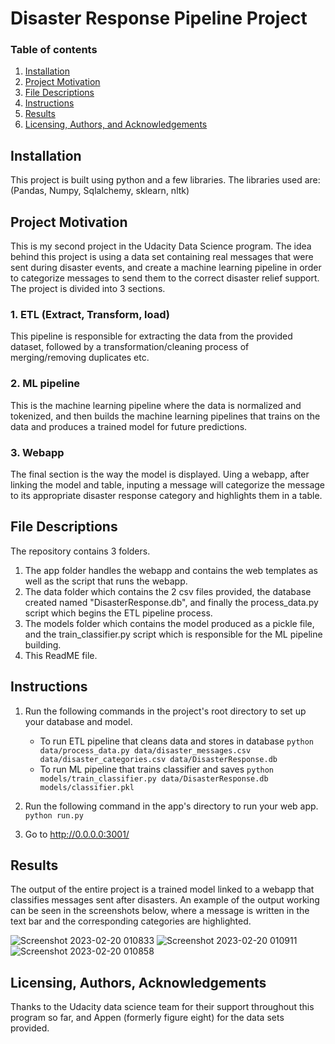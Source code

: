 # Disaster Response Pipeline Project


### Table of contents
1. [Installation](#installation)
2. [Project Motivation](#motivation)
3. [File Descriptions](#files)
4. [Instructions](#instructions)
4. [Results](#results)
5. [Licensing, Authors, and Acknowledgements](#licensing)

## Installation <a name="installation"></a>
This project is built using python and a few libraries. 
The libraries used are: (Pandas, Numpy, Sqlalchemy, sklearn, nltk)

## Project Motivation<a name="motivation"></a>
This is my second project in the Udacity Data Science program.
The idea behind this project is using a data set containing real messages that were sent during disaster events, and create a machine learning pipeline in order to categorize messages to send them to the correct disaster relief support.
The project is divided into 3 sections.
### 1. ETL (Extract, Transform, load)
This pipeline is responsible for extracting the data from the provided dataset, followed by a transformation/cleaning process of merging/removing duplicates etc.

### 2. ML pipeline
This is the machine learning pipeline where the data is normalized and tokenized, and then builds the machine learning pipelines that trains on the data and produces a trained model for future predictions.

### 3. Webapp 
The final section is the way the model is displayed. Uing a webapp, after linking the model and table, inputing a message will categorize the message to its appropriate disaster response category and highlights them in a table.

##  File Descriptions <a name="files"></a>
The repository contains 3 folders.
1. The app folder handles the webapp and contains the web templates as well as the script that runs the webapp.
2. The data folder which contains the 2 csv files provided, the database created named "DisasterResponse.db", and finally the process_data.py script which begins the ETL pipeline process.
3. The models folder which contains the model produced as a pickle file, and the train_classifier.py script which is responsible for the ML pipeline building. 
4. This ReadME file.

## Instructions<a name="instructions"></a>
1. Run the following commands in the project's root directory to set up your database and model.

    - To run ETL pipeline that cleans data and stores in database
        `python data/process_data.py data/disaster_messages.csv data/disaster_categories.csv data/DisasterResponse.db`
    - To run ML pipeline that trains classifier and saves
        `python models/train_classifier.py data/DisasterResponse.db models/classifier.pkl`

2. Run the following command in the app's directory to run your web app.
    `python run.py`

3. Go to http://0.0.0.0:3001/

## Results<a name="results"></a>
The output of the entire project is a trained model linked to a webapp that classifies messages sent after disasters.
An example of the output working can be seen in the screenshots below, where a message is written in the text bar and the corresponding categories are highlighted.

![Screenshot 2023-02-20 010833](https://user-images.githubusercontent.com/71082811/219980893-87424ff8-5a7d-4012-8c86-17c246ca47e4.png)
![Screenshot 2023-02-20 010911](https://user-images.githubusercontent.com/71082811/219980891-744ecc4d-1021-4ccb-a85b-805aa2979dec.png)
![Screenshot 2023-02-20 010858](https://user-images.githubusercontent.com/71082811/219980892-9716b2d0-a568-4107-9f6d-462b4f8677dc.png)


## Licensing, Authors, Acknowledgements<a name="licensing"></a>
Thanks to the Udacity data science team for their support throughout this program so far, and Appen (formerly figure eight) for the data sets provided.
